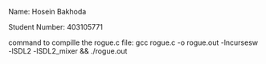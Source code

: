 Name: Hosein Bakhoda

Student Number: 403105771

command to compille the rogue.c file: gcc rogue.c -o rogue.out -lncursesw -lSDL2 -lSDL2_mixer && ./rogue.out

